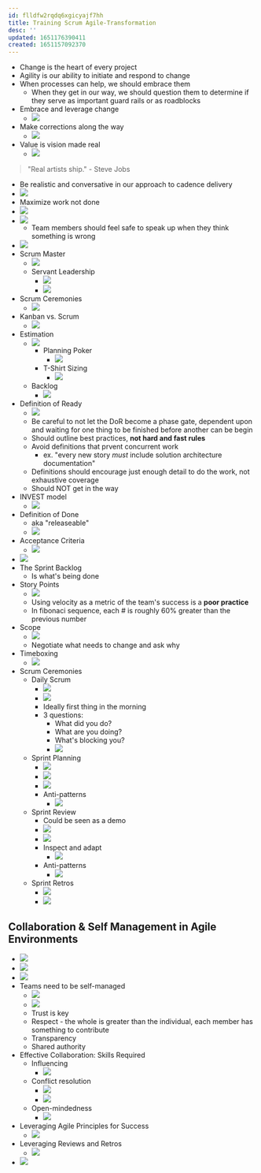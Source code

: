 ```yaml
---
id: flldfw2rqdq6xgicyajf7hh
title: Training Scrum Agile-Transformation
desc: ''
updated: 1651176390411
created: 1651157092370
---
```


- Change is the heart of every project
- Agility is our ability to initiate and respond to change
- When processes can help, we should embrace them
  - When they get in our way, we should question them to determine if they serve as important guard rails or as roadblocks 
- Embrace and leverage change
  - ![](/assets/images/2022-04-28-10-49-53.png)
- Make corrections along the way
  - ![](/assets/images/2022-04-28-10-50-33.png)
- Value is vision made real
  - ![](/assets/images/2022-04-28-10-54-13.png)
> "Real artists ship." - Steve Jobs

- Be realistic and conversative in our approach to cadence delivery
- ![](/assets/images/2022-04-28-11-05-55.png)
- Maximize work not done
- ![](/assets/images/2022-04-28-11-15-24.png)
- ![](/assets/images/2022-04-28-11-17-50.png)
  - Team members should feel safe to speak up when they think something is wrong
- ![](/assets/images/2022-04-28-11-19-26.png)
- Scrum Master
  - ![](/assets/images/2022-04-28-13-34-50.png)
  - Servant Leadership
    - ![](/assets/images/2022-04-28-13-36-06.png)
    - ![](/assets/images/2022-04-28-13-36-39.png)
- Scrum Ceremonies
  - ![](/assets/images/2022-04-28-13-39-36.png)
- Kanban vs. Scrum
  - ![](/assets/images/2022-04-28-13-40-20.png)
- Estimation
  - ![](/assets/images/2022-04-28-13-46-53.png)
    - Planning Poker
      - ![](/assets/images/2022-04-28-13-47-55.png)
    - T-Shirt Sizing
      - ![](/assets/images/2022-04-28-13-48-25.png)
  - Backlog
    - ![](/assets/images/2022-04-28-13-51-05.png) 
- Definition of Ready
  - ![](/assets/images/2022-04-28-14-06-36.png)
  - Be careful to not let the DoR become a phase gate, dependent upon and waiting for one thing to be finished before another can be begin
  - Should outline best practices, **not hard and fast rules**
  - Avoid definitions that prvent concurrent work
    - ex. "every new story _must_ include solution architecture documentation"
  - Definitions should encourage just enough detail to do the work, not exhaustive coverage
  - Should NOT get in the way
- INVEST model
  - ![](/assets/images/2022-04-28-14-07-47.png)
- Definition of Done
  - aka "releaseable"
  - ![](/assets/images/2022-04-28-14-13-49.png)
- Acceptance Criteria
  - ![](/assets/images/2022-04-28-14-14-33.png)
- ![](/assets/images/2022-04-28-14-16-00.png)
- The Sprint Backlog
  - Is what's being done
- Story Points
  - ![](/assets/images/2022-04-28-14-20-28.png)
  - Using velocity as a metric of the team's success is a **poor practice**
  - In fibonaci sequence, each # is roughly 60% greater than the previous number
- Scope
  - ![](/assets/images/2022-04-28-14-22-19.png)
  - Negotiate what needs to change and ask why
- Timeboxing
  - ![](/assets/images/2022-04-28-14-26-20.png)
- Scrum Ceremonies
  - Daily Scrum
    - ![](/assets/images/2022-04-28-14-27-57.png)
    - ![](/assets/images/2022-04-28-14-28-34.png)
    - Ideally first thing in the morning
    - 3 questions:
      - What did you do?
      - What are you doing?
      - What's blocking you?
      - ![](/assets/images/2022-04-28-14-30-11.png)
  - Sprint Planning
    - ![](/assets/images/2022-04-28-14-31-51.png)
    - ![](/assets/images/2022-04-28-14-32-21.png)
    - ![](/assets/images/2022-04-28-14-32-57.png)
    - Anti-patterns
      - ![](/assets/images/2022-04-28-14-33-48.png)
  - Sprint Review
    - Could be seen as a demo
    - ![](/assets/images/2022-04-28-14-34-21.png)
    - ![](/assets/images/2022-04-28-14-35-13.png)
    - Inspect and adapt
      - ![](/assets/images/2022-04-28-14-36-06.png)
    - Anti-patterns
      - ![](/assets/images/2022-04-28-14-36-33.png)
  - Sprint Retros
    - ![](/assets/images/2022-04-28-14-37-25.png)
    - ![](/assets/images/2022-04-28-14-37-59.png)
## Collaboration & Self Management in Agile Environments
- ![](/assets/images/2022-04-28-14-57-24.png)
- ![](/assets/images/2022-04-28-14-58-25.png)
- ![](/assets/images/2022-04-28-14-58-42.png)
- Teams need to be self-managed
  - ![](/assets/images/2022-04-28-14-59-22.png)
  - ![](/assets/images/2022-04-28-15-25-29.png)
  - Trust is key
  - Respect - the whole is greater than the individual, each member has something to contribute
  - Transparency
  - Shared authority
- Effective Collaboration: Skills Required
  - Influencing
    - ![](/assets/images/2022-04-28-15-37-25.png)
  - Conflict resolution
    - ![](/assets/images/2022-04-28-15-38-47.png)
    - ![](/assets/images/2022-04-28-15-39-10.png)
  - Open-mindedness
    - ![](/assets/images/2022-04-28-15-39-55.png)
- Leveraging Agile Principles for Success
  - ![](/assets/images/2022-04-28-15-45-17.png)
- Leveraging Reviews and Retros
  - ![](/assets/images/2022-04-28-15-47-38.png)
- ![](/assets/images/2022-04-28-16-06-28.png)